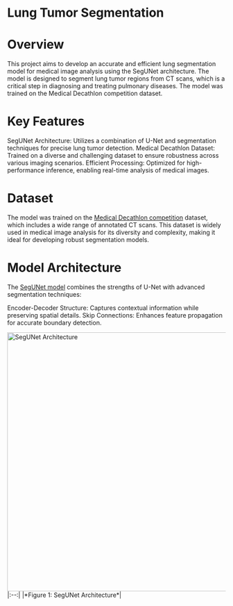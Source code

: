 # Lung Tumor Segmentation
# Overview
This project aims to develop an accurate and efficient lung segmentation model for medical image analysis using the SegUNet architecture. The model is designed to segment lung tumor regions from CT scans, which is a critical step in diagnosing and treating pulmonary diseases. The model was trained on the Medical Decathlon competition dataset. 

# Key Features

SegUNet Architecture: Utilizes a combination of U-Net and segmentation techniques for precise lung tumor detection.
Medical Decathlon Dataset: Trained on a diverse and challenging dataset to ensure robustness across various imaging scenarios.
Efficient Processing: Optimized for high-performance inference, enabling real-time analysis of medical images.

# Dataset

The model was trained on the [Medical Decathlon competition](https://drive.google.com/file/d/1I1LR7XjyEZ-VBQ-Xruh31V7xExMjlVvi/view?usp=sharing)
dataset, which includes a wide range of annotated CT scans. This dataset is widely used in medical image analysis for its diversity and complexity, making it ideal for developing robust segmentation models.

# Model Architecture

The [SegUNet model](https://docs.google.com/document/d/1ngOpqQ98q2Mx6_RXanPms5LvOj6k4NrwkwPMZQ-WqeA/edit?usp=sharing) combines the strengths of U-Net with advanced segmentation techniques:

Encoder-Decoder Structure: Captures contextual information while preserving spatial details.
Skip Connections: Enhances feature propagation for accurate boundary detection.

<img width="596" alt="SegUNet Architecture" src="https://github.com/user-attachments/assets/d3dea966-6f03-4824-b622-30da0c8e9bc8" />
|:--:|
|*Figure 1: SegUNet Architecture*|
